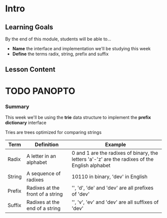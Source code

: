 # Intro

## Learning Goals

By the end of this module, students will be able to...

- **Name** the interface and implementation we'll be studying this week
- **Define** the terms radix, string, prefix and suffix

## Lesson Content

# TODO PANOPTO

### Summary

This week we'll be using the **trie** data structure to implement the **prefix dictionary** interface

Tries are trees optimized for comparing strings

| Term   | Definition                       | Example                                                                                        |
| ------ | -------------------------------- | ---------------------------------------------------------------------------------------------- |
| Radix  | A letter in an alphabet          | 0 and 1 are the radixes of binary, the letters 'a'-'z' are the radixes of the English alphabet |
| String | A sequence of radixes            | 10110 in binary, 'dev' in English                                                              |
| Prefix | Radixes at the front of a string | '', 'd', 'de' and 'dev' are all prefixes of 'dev'                                              |
| Suffix | Radixes at the end of a string   | '', 'v', 'ev' and 'dev' are all suffixes of 'dev'                                              |